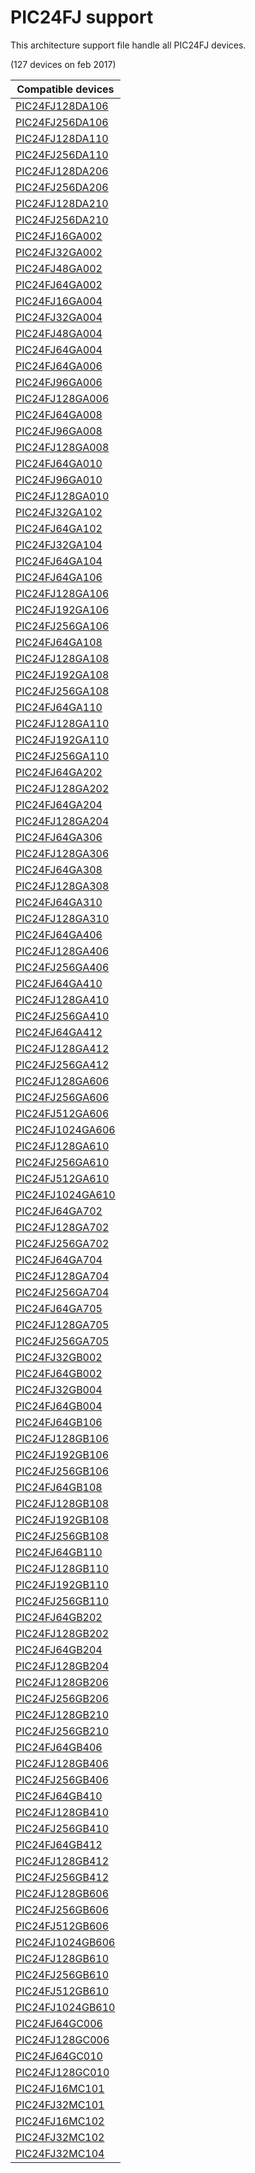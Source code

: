 # PIC24FJ support

This architecture support file handle all PIC24FJ devices.

(127 devices on feb 2017)

|Compatible devices|
|---------|
|[PIC24FJ128DA106](http://microchip.com/wwwproducts/en/PIC24FJ128DA106)|
|[PIC24FJ256DA106](http://microchip.com/wwwproducts/en/PIC24FJ256DA106)|
|[PIC24FJ128DA110](http://microchip.com/wwwproducts/en/PIC24FJ128DA110)|
|[PIC24FJ256DA110](http://microchip.com/wwwproducts/en/PIC24FJ256DA110)|
|[PIC24FJ128DA206](http://microchip.com/wwwproducts/en/PIC24FJ128DA206)|
|[PIC24FJ256DA206](http://microchip.com/wwwproducts/en/PIC24FJ256DA206)|
|[PIC24FJ128DA210](http://microchip.com/wwwproducts/en/PIC24FJ128DA210)|
|[PIC24FJ256DA210](http://microchip.com/wwwproducts/en/PIC24FJ256DA210)|
|[PIC24FJ16GA002](http://microchip.com/wwwproducts/en/PIC24FJ16GA002)|
|[PIC24FJ32GA002](http://microchip.com/wwwproducts/en/PIC24FJ32GA002)|
|[PIC24FJ48GA002](http://microchip.com/wwwproducts/en/PIC24FJ48GA002)|
|[PIC24FJ64GA002](http://microchip.com/wwwproducts/en/PIC24FJ64GA002)|
|[PIC24FJ16GA004](http://microchip.com/wwwproducts/en/PIC24FJ16GA004)|
|[PIC24FJ32GA004](http://microchip.com/wwwproducts/en/PIC24FJ32GA004)|
|[PIC24FJ48GA004](http://microchip.com/wwwproducts/en/PIC24FJ48GA004)|
|[PIC24FJ64GA004](http://microchip.com/wwwproducts/en/PIC24FJ64GA004)|
|[PIC24FJ64GA006](http://microchip.com/wwwproducts/en/PIC24FJ64GA006)|
|[PIC24FJ96GA006](http://microchip.com/wwwproducts/en/PIC24FJ96GA006)|
|[PIC24FJ128GA006](http://microchip.com/wwwproducts/en/PIC24FJ128GA006)|
|[PIC24FJ64GA008](http://microchip.com/wwwproducts/en/PIC24FJ64GA008)|
|[PIC24FJ96GA008](http://microchip.com/wwwproducts/en/PIC24FJ96GA008)|
|[PIC24FJ128GA008](http://microchip.com/wwwproducts/en/PIC24FJ128GA008)|
|[PIC24FJ64GA010](http://microchip.com/wwwproducts/en/PIC24FJ64GA010)|
|[PIC24FJ96GA010](http://microchip.com/wwwproducts/en/PIC24FJ96GA010)|
|[PIC24FJ128GA010](http://microchip.com/wwwproducts/en/PIC24FJ128GA010)|
|[PIC24FJ32GA102](http://microchip.com/wwwproducts/en/PIC24FJ32GA102)|
|[PIC24FJ64GA102](http://microchip.com/wwwproducts/en/PIC24FJ64GA102)|
|[PIC24FJ32GA104](http://microchip.com/wwwproducts/en/PIC24FJ32GA104)|
|[PIC24FJ64GA104](http://microchip.com/wwwproducts/en/PIC24FJ64GA104)|
|[PIC24FJ64GA106](http://microchip.com/wwwproducts/en/PIC24FJ64GA106)|
|[PIC24FJ128GA106](http://microchip.com/wwwproducts/en/PIC24FJ128GA106)|
|[PIC24FJ192GA106](http://microchip.com/wwwproducts/en/PIC24FJ192GA106)|
|[PIC24FJ256GA106](http://microchip.com/wwwproducts/en/PIC24FJ256GA106)|
|[PIC24FJ64GA108](http://microchip.com/wwwproducts/en/PIC24FJ64GA108)|
|[PIC24FJ128GA108](http://microchip.com/wwwproducts/en/PIC24FJ128GA108)|
|[PIC24FJ192GA108](http://microchip.com/wwwproducts/en/PIC24FJ192GA108)|
|[PIC24FJ256GA108](http://microchip.com/wwwproducts/en/PIC24FJ256GA108)|
|[PIC24FJ64GA110](http://microchip.com/wwwproducts/en/PIC24FJ64GA110)|
|[PIC24FJ128GA110](http://microchip.com/wwwproducts/en/PIC24FJ128GA110)|
|[PIC24FJ192GA110](http://microchip.com/wwwproducts/en/PIC24FJ192GA110)|
|[PIC24FJ256GA110](http://microchip.com/wwwproducts/en/PIC24FJ256GA110)|
|[PIC24FJ64GA202](http://microchip.com/wwwproducts/en/PIC24FJ64GA202)|
|[PIC24FJ128GA202](http://microchip.com/wwwproducts/en/PIC24FJ128GA202)|
|[PIC24FJ64GA204](http://microchip.com/wwwproducts/en/PIC24FJ64GA204)|
|[PIC24FJ128GA204](http://microchip.com/wwwproducts/en/PIC24FJ128GA204)|
|[PIC24FJ64GA306](http://microchip.com/wwwproducts/en/PIC24FJ64GA306)|
|[PIC24FJ128GA306](http://microchip.com/wwwproducts/en/PIC24FJ128GA306)|
|[PIC24FJ64GA308](http://microchip.com/wwwproducts/en/PIC24FJ64GA308)|
|[PIC24FJ128GA308](http://microchip.com/wwwproducts/en/PIC24FJ128GA308)|
|[PIC24FJ64GA310](http://microchip.com/wwwproducts/en/PIC24FJ64GA310)|
|[PIC24FJ128GA310](http://microchip.com/wwwproducts/en/PIC24FJ128GA310)|
|[PIC24FJ64GA406](http://microchip.com/wwwproducts/en/PIC24FJ64GA406)|
|[PIC24FJ128GA406](http://microchip.com/wwwproducts/en/PIC24FJ128GA406)|
|[PIC24FJ256GA406](http://microchip.com/wwwproducts/en/PIC24FJ256GA406)|
|[PIC24FJ64GA410](http://microchip.com/wwwproducts/en/PIC24FJ64GA410)|
|[PIC24FJ128GA410](http://microchip.com/wwwproducts/en/PIC24FJ128GA410)|
|[PIC24FJ256GA410](http://microchip.com/wwwproducts/en/PIC24FJ256GA410)|
|[PIC24FJ64GA412](http://microchip.com/wwwproducts/en/PIC24FJ64GA412)|
|[PIC24FJ128GA412](http://microchip.com/wwwproducts/en/PIC24FJ128GA412)|
|[PIC24FJ256GA412](http://microchip.com/wwwproducts/en/PIC24FJ256GA412)|
|[PIC24FJ128GA606](http://microchip.com/wwwproducts/en/PIC24FJ128GA606)|
|[PIC24FJ256GA606](http://microchip.com/wwwproducts/en/PIC24FJ256GA606)|
|[PIC24FJ512GA606](http://microchip.com/wwwproducts/en/PIC24FJ512GA606)|
|[PIC24FJ1024GA606](http://microchip.com/wwwproducts/en/PIC24FJ1024GA606)|
|[PIC24FJ128GA610](http://microchip.com/wwwproducts/en/PIC24FJ128GA610)|
|[PIC24FJ256GA610](http://microchip.com/wwwproducts/en/PIC24FJ256GA610)|
|[PIC24FJ512GA610](http://microchip.com/wwwproducts/en/PIC24FJ512GA610)|
|[PIC24FJ1024GA610](http://microchip.com/wwwproducts/en/PIC24FJ1024GA610)|
|[PIC24FJ64GA702](http://microchip.com/wwwproducts/en/PIC24FJ64GA702)|
|[PIC24FJ128GA702](http://microchip.com/wwwproducts/en/PIC24FJ128GA702)|
|[PIC24FJ256GA702](http://microchip.com/wwwproducts/en/PIC24FJ256GA702)|
|[PIC24FJ64GA704](http://microchip.com/wwwproducts/en/PIC24FJ64GA704)|
|[PIC24FJ128GA704](http://microchip.com/wwwproducts/en/PIC24FJ128GA704)|
|[PIC24FJ256GA704](http://microchip.com/wwwproducts/en/PIC24FJ256GA704)|
|[PIC24FJ64GA705](http://microchip.com/wwwproducts/en/PIC24FJ64GA705)|
|[PIC24FJ128GA705](http://microchip.com/wwwproducts/en/PIC24FJ128GA705)|
|[PIC24FJ256GA705](http://microchip.com/wwwproducts/en/PIC24FJ256GA705)|
|[PIC24FJ32GB002](http://microchip.com/wwwproducts/en/PIC24FJ32GB002)|
|[PIC24FJ64GB002](http://microchip.com/wwwproducts/en/PIC24FJ64GB002)|
|[PIC24FJ32GB004](http://microchip.com/wwwproducts/en/PIC24FJ32GB004)|
|[PIC24FJ64GB004](http://microchip.com/wwwproducts/en/PIC24FJ64GB004)|
|[PIC24FJ64GB106](http://microchip.com/wwwproducts/en/PIC24FJ64GB106)|
|[PIC24FJ128GB106](http://microchip.com/wwwproducts/en/PIC24FJ128GB106)|
|[PIC24FJ192GB106](http://microchip.com/wwwproducts/en/PIC24FJ192GB106)|
|[PIC24FJ256GB106](http://microchip.com/wwwproducts/en/PIC24FJ256GB106)|
|[PIC24FJ64GB108](http://microchip.com/wwwproducts/en/PIC24FJ64GB108)|
|[PIC24FJ128GB108](http://microchip.com/wwwproducts/en/PIC24FJ128GB108)|
|[PIC24FJ192GB108](http://microchip.com/wwwproducts/en/PIC24FJ192GB108)|
|[PIC24FJ256GB108](http://microchip.com/wwwproducts/en/PIC24FJ256GB108)|
|[PIC24FJ64GB110](http://microchip.com/wwwproducts/en/PIC24FJ64GB110)|
|[PIC24FJ128GB110](http://microchip.com/wwwproducts/en/PIC24FJ128GB110)|
|[PIC24FJ192GB110](http://microchip.com/wwwproducts/en/PIC24FJ192GB110)|
|[PIC24FJ256GB110](http://microchip.com/wwwproducts/en/PIC24FJ256GB110)|
|[PIC24FJ64GB202](http://microchip.com/wwwproducts/en/PIC24FJ64GB202)|
|[PIC24FJ128GB202](http://microchip.com/wwwproducts/en/PIC24FJ128GB202)|
|[PIC24FJ64GB204](http://microchip.com/wwwproducts/en/PIC24FJ64GB204)|
|[PIC24FJ128GB204](http://microchip.com/wwwproducts/en/PIC24FJ128GB204)|
|[PIC24FJ128GB206](http://microchip.com/wwwproducts/en/PIC24FJ128GB206)|
|[PIC24FJ256GB206](http://microchip.com/wwwproducts/en/PIC24FJ256GB206)|
|[PIC24FJ128GB210](http://microchip.com/wwwproducts/en/PIC24FJ128GB210)|
|[PIC24FJ256GB210](http://microchip.com/wwwproducts/en/PIC24FJ256GB210)|
|[PIC24FJ64GB406](http://microchip.com/wwwproducts/en/PIC24FJ64GB406)|
|[PIC24FJ128GB406](http://microchip.com/wwwproducts/en/PIC24FJ128GB406)|
|[PIC24FJ256GB406](http://microchip.com/wwwproducts/en/PIC24FJ256GB406)|
|[PIC24FJ64GB410](http://microchip.com/wwwproducts/en/PIC24FJ64GB410)|
|[PIC24FJ128GB410](http://microchip.com/wwwproducts/en/PIC24FJ128GB410)|
|[PIC24FJ256GB410](http://microchip.com/wwwproducts/en/PIC24FJ256GB410)|
|[PIC24FJ64GB412](http://microchip.com/wwwproducts/en/PIC24FJ64GB412)|
|[PIC24FJ128GB412](http://microchip.com/wwwproducts/en/PIC24FJ128GB412)|
|[PIC24FJ256GB412](http://microchip.com/wwwproducts/en/PIC24FJ256GB412)|
|[PIC24FJ128GB606](http://microchip.com/wwwproducts/en/PIC24FJ128GB606)|
|[PIC24FJ256GB606](http://microchip.com/wwwproducts/en/PIC24FJ256GB606)|
|[PIC24FJ512GB606](http://microchip.com/wwwproducts/en/PIC24FJ512GB606)|
|[PIC24FJ1024GB606](http://microchip.com/wwwproducts/en/PIC24FJ1024GB606)|
|[PIC24FJ128GB610](http://microchip.com/wwwproducts/en/PIC24FJ128GB610)|
|[PIC24FJ256GB610](http://microchip.com/wwwproducts/en/PIC24FJ256GB610)|
|[PIC24FJ512GB610](http://microchip.com/wwwproducts/en/PIC24FJ512GB610)|
|[PIC24FJ1024GB610](http://microchip.com/wwwproducts/en/PIC24FJ1024GB610)|
|[PIC24FJ64GC006](http://microchip.com/wwwproducts/en/PIC24FJ64GC006)|
|[PIC24FJ128GC006](http://microchip.com/wwwproducts/en/PIC24FJ128GC006)|
|[PIC24FJ64GC010](http://microchip.com/wwwproducts/en/PIC24FJ64GC010)|
|[PIC24FJ128GC010](http://microchip.com/wwwproducts/en/PIC24FJ128GC010)|
|[PIC24FJ16MC101](http://microchip.com/wwwproducts/en/PIC24FJ16MC101)|
|[PIC24FJ32MC101](http://microchip.com/wwwproducts/en/PIC24FJ32MC101)|
|[PIC24FJ16MC102](http://microchip.com/wwwproducts/en/PIC24FJ16MC102)|
|[PIC24FJ32MC102](http://microchip.com/wwwproducts/en/PIC24FJ32MC102)|
|[PIC24FJ32MC104](http://microchip.com/wwwproducts/en/PIC24FJ32MC104)|
